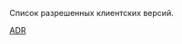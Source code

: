 Список разрешенных клиентских версий.

[ADR](../../../docs/adr/shared/0002-client-version-control.md)